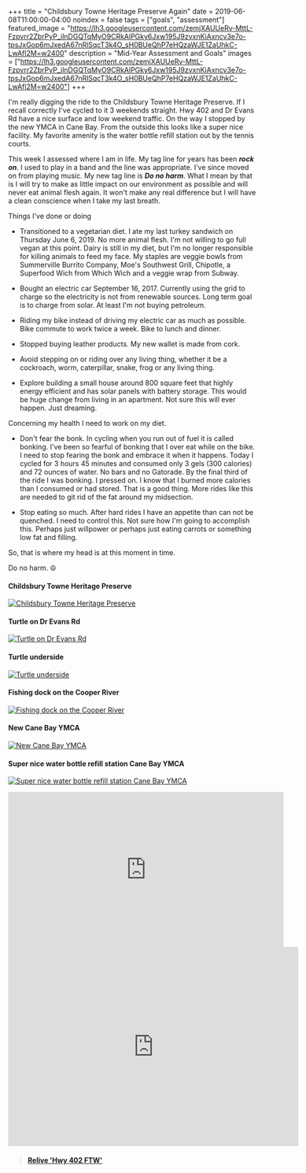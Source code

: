 +++
title =  "Childsbury Towne Heritage Preserve Again"
date = 2019-06-08T11:00:00-04:00
noindex = false
tags = ["goals", "assessment"]
featured_image = "https://lh3.googleusercontent.com/zemjXAUUeRv-MttL-Fzpvrr2ZbrPyP_ilnDGQTqMyO9CRkAlPGky6Jxw195J9zvxnKiAxncv3e7o-tpsJxGop6mJxedA67nRlSqcT3k4O_sH0BUeQhP7eHQzaWJE1ZaUhkC-LwAfl2M=w2400"
description = "Mid-Year Assessment and Goals"
images = ["https://lh3.googleusercontent.com/zemjXAUUeRv-MttL-Fzpvrr2ZbrPyP_ilnDGQTqMyO9CRkAlPGky6Jxw195J9zvxnKiAxncv3e7o-tpsJxGop6mJxedA67nRlSqcT3k4O_sH0BUeQhP7eHQzaWJE1ZaUhkC-LwAfl2M=w2400"]
+++

I'm really digging the ride to the Childsbury Towne Heritage Preserve. If I recall correctly I've cycled to it 3 weekends straight. Hwy 402 and Dr Evans Rd have a nice surface and low weekend traffic. On the way I stopped by the new YMCA in Cane Bay. From the outside this looks like a super nice facility. My favorite amenity is the water bottle refill station out by the tennis courts.  

This week I assessed where I am in life. My tag line for years has been ***rock on***. I used to play in a band and the line was appropriate. I've since moved on from playing music. My new tag line is ***Do no harm***. What I mean by that is I will try to make as little impact on our environment as possible and will never eat animal flesh again. It won't make any real difference but I will have a clean conscience when I take my last breath.

Things I've done or doing

* Transitioned to a vegetarian diet. I ate my last turkey sandwich on Thursday June 6, 2019. No more animal flesh. I'm not willing to go full vegan at this point. Dairy is still in my diet, but I'm no longer responsible for killing animals to feed my face. My staples are veggie bowls from Summerville Burrito Company, Moe's Southwest Grill, Chipotle, a Superfood Wich from Which Wich and a veggie wrap from Subway.

* Bought an electric car September 16, 2017. Currently using the grid to charge so the electricity is not from renewable sources. Long term goal is to charge from solar. At least I'm not buying petroleum.

* Riding my bike instead of driving my electric car as much as possible. Bike commute to work twice a week. Bike to lunch and dinner.

* Stopped buying leather products. My new wallet is made from cork.

* Avoid stepping on or riding over any living thing, whether it be a cockroach, worm, caterpillar, snake, frog or any living thing.

* Explore building a small house around 800 square feet that highly energy efficient and  has solar panels with battery storage. This would be huge change from living in an apartment. Not sure this will ever happen. Just dreaming.

Concerning my health I need to work on my diet.

* Don't fear the bonk. In cycling when you run out of fuel it is called bonking. I've been so fearful of bonking that I over eat while on the bike. I need to stop fearing the bonk and embrace it when it happens. Today I cycled for 3 hours 45 minutes and consumed only 3 gels (300 calories) and 72 ounces of water. No bars and no Gatorade. By the final third of the ride I was bonking. I pressed on. I know that I burned more calories than I consumed or had stored. That is a good thing. More rides like this are needed to git rid of the fat around my midsection.

* Stop eating so much. After hard rides I have an appetite than can not be quenched. I need to control this. Not sure how I'm going to accomplish this. Perhaps just willpower or perhaps just eating carrots or something low fat and filling.  

So, that is where my head is at this moment in time.

Do no harm. ☮

#### Childsbury Towne Heritage Preserve
[![Childsbury Towne Heritage Preserve](https://lh3.googleusercontent.com/BiSsEmYx3fTutdUrh22uVuFR_16ObSkgi_YJWkZQC0z9ryLlwJgYL0LtYewPboBVlTws1ETYshQ3yjZSHYrpKbfa0PfLURpeL2XMhyHs1qjTmw211TQFyadX5thbj4wfUBEx3l-6aD0=w2400)](https://lh3.googleusercontent.com/BiSsEmYx3fTutdUrh22uVuFR_16ObSkgi_YJWkZQC0z9ryLlwJgYL0LtYewPboBVlTws1ETYshQ3yjZSHYrpKbfa0PfLURpeL2XMhyHs1qjTmw211TQFyadX5thbj4wfUBEx3l-6aD0=w2400)

#### Turtle on Dr Evans Rd
[![Turtle on Dr Evans Rd](https://lh3.googleusercontent.com/EDznfIEpSv6CvG4YVH465lihYdBC-6qUp5f477UalACScQWLp94UQjECEbb0guVf6f8hrNnbduUnLVfKIIOK6SdLufivuRpQU9Lf65yQ0Myre8SGzc9e_iPaY1Jo4l0aGpz8aKMFCNM=w2400)](https://lh3.googleusercontent.com/EDznfIEpSv6CvG4YVH465lihYdBC-6qUp5f477UalACScQWLp94UQjECEbb0guVf6f8hrNnbduUnLVfKIIOK6SdLufivuRpQU9Lf65yQ0Myre8SGzc9e_iPaY1Jo4l0aGpz8aKMFCNM=w2400)

#### Turtle underside
[![Turtle underside](https://lh3.googleusercontent.com/97uG8en9M6ImdOL1EmaHe70ZPryPQZ5GdxoF2MGfvQXtY4nythsfG97RcCncoqPbpEC5Z58PnS-dgK1QcQGw4Q1i0-OyaZAFff5IwAZZLNzfZ-GSPky4O7Y-SABy_b7hbCjCt8aewOY=w2400)](https://lh3.googleusercontent.com/97uG8en9M6ImdOL1EmaHe70ZPryPQZ5GdxoF2MGfvQXtY4nythsfG97RcCncoqPbpEC5Z58PnS-dgK1QcQGw4Q1i0-OyaZAFff5IwAZZLNzfZ-GSPky4O7Y-SABy_b7hbCjCt8aewOY=w2400)

#### Fishing dock on the Cooper River
[![Fishing dock on the Cooper River](https://lh3.googleusercontent.com/GuZQpd86Vi0f8E90XqT3rxJv-BuKy2294yozH2ljRiy1S0njvVE289d85Ug5tU8yyAXTvm4ZQ-lt0p8Fqxko4_y80hNVPYhme6f65zrV-D3d21dViR7AFk_XS2y_zxgAX0wKBjHPtyo=w2400)](https://lh3.googleusercontent.com/GuZQpd86Vi0f8E90XqT3rxJv-BuKy2294yozH2ljRiy1S0njvVE289d85Ug5tU8yyAXTvm4ZQ-lt0p8Fqxko4_y80hNVPYhme6f65zrV-D3d21dViR7AFk_XS2y_zxgAX0wKBjHPtyo=w2400)

#### New Cane Bay YMCA
[![New Cane Bay YMCA](https://lh3.googleusercontent.com/kTyzV7H5AE_oT7cc7YjUEuT_tG8fKoAF27rrivjvkqP1jyVein9CbkMqktmY-EJoO6T9iMxpqn34O8TookXVM3tVM90nMRyTdkKiu8MQfw7swkMnW3ZA5JokQvFGJxEPikjivnm05WI=w2400)](https://lh3.googleusercontent.com/kTyzV7H5AE_oT7cc7YjUEuT_tG8fKoAF27rrivjvkqP1jyVein9CbkMqktmY-EJoO6T9iMxpqn34O8TookXVM3tVM90nMRyTdkKiu8MQfw7swkMnW3ZA5JokQvFGJxEPikjivnm05WI=w2400)


#### Super nice water bottle refill station Cane Bay YMCA
[![Super nice water bottle refill station Cane Bay YMCA](https://lh3.googleusercontent.com/oY4iPSsiQ6EYiu0T-FqzODN7G0pjzP60ORWJg4z1MHp-7ZJn2zlzWY6Qrk3zWW91HuKqmYBMaai2iVTqAxdox5QOQnvVXBpHkONuHg5gs6I44xo0AtWKE6wXRj5ySBP9Vm0sMZKrXNY=w2400)](https://lh3.googleusercontent.com/oY4iPSsiQ6EYiu0T-FqzODN7G0pjzP60ORWJg4z1MHp-7ZJn2zlzWY6Qrk3zWW91HuKqmYBMaai2iVTqAxdox5QOQnvVXBpHkONuHg5gs6I44xo0AtWKE6wXRj5ySBP9Vm0sMZKrXNY=w2400)

<iframe width="560" height="315" src="https://www.youtube.com/embed/K_AezA_mSmw" frameborder="0" allow="accelerometer; autoplay; encrypted-media; gyroscope; picture-in-picture" allowfullscreen></iframe>

<iframe height='405' width='590' frameborder='0' allowtransparency='true' scrolling='no' src='https://www.strava.com/activities/2437176210/embed/89272b3fcd8e35273be2f38ff90222080cd30ece'></iframe>

<blockquote class="embedly-card" data-card-controls="0" data-card-key="f1631a41cb254ca5b035dc5747a5bd75"><h4><a href="https://www.relive.cc/view/2437176210?r=embed-site">Relive 'Hwy 402 FTW'</a></h4></blockquote>
        <script async src="https://cdn.embedly.com/widgets/platform.js" charset="UTF-8"></script>
